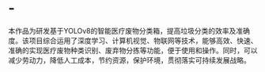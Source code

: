 # -
本作品为研发基于YOLOv8的智能医疗废物分类箱，提高垃圾分类的效率及准确度。该项目综合运用了深度学习、计算机视觉、物联网等技术，能够高效、快速、准确的实现医疗废物种类识别、废弃物分拣等功能，便于使用和操作。同时，可以减少劳动力，降低人工成本，节约资源，保护环境，贯彻落实可持续发展战略。
